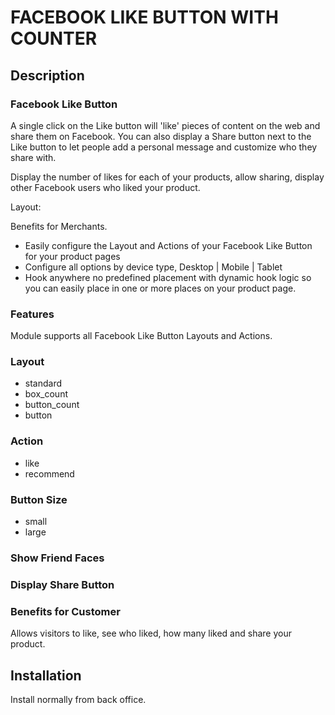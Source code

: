 # FACEBOOK LIKE BUTTON WITH COUNTER

## Description

### Facebook Like Button

A single click on the Like button will &#39;like&#39; pieces of content on the web and share them on Facebook. You can also display a Share button next to the Like button to let people add a personal message and customize who they share with.

Display the number of likes for each of your products, allow sharing, display other Facebook users who liked your product.

Layout:

Benefits for Merchants.

- Easily configure the Layout and Actions of your Facebook Like Button for your product pages
- Configure all options by device type, Desktop | Mobile | Tablet
- Hook anywhere no predefined placement with dynamic hook logic so you can easily place in one or more places on your product page.

### Features

Module supports all Facebook Like Button Layouts and Actions.

### Layout

- standard
- box_count
- button_count
- button

### Action

- like
- recommend

### Button Size

- small
- large

### Show Friend Faces

### Display Share Button

### Benefits for Customer

Allows visitors to like, see who liked, how many liked and share your product.

## Installation

Install normally from back office.

